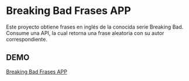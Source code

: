 # Breaking Bad Frases APP

Este proyecto obtiene frases en inglés de la conocida serie Breaking Bad. Consume una API, la cual retorna una frase aleatoria con su autor correspondiente.

## DEMO

[Breaking Bad Frases APP](https://breaking-badbkp.netlify.app/)
